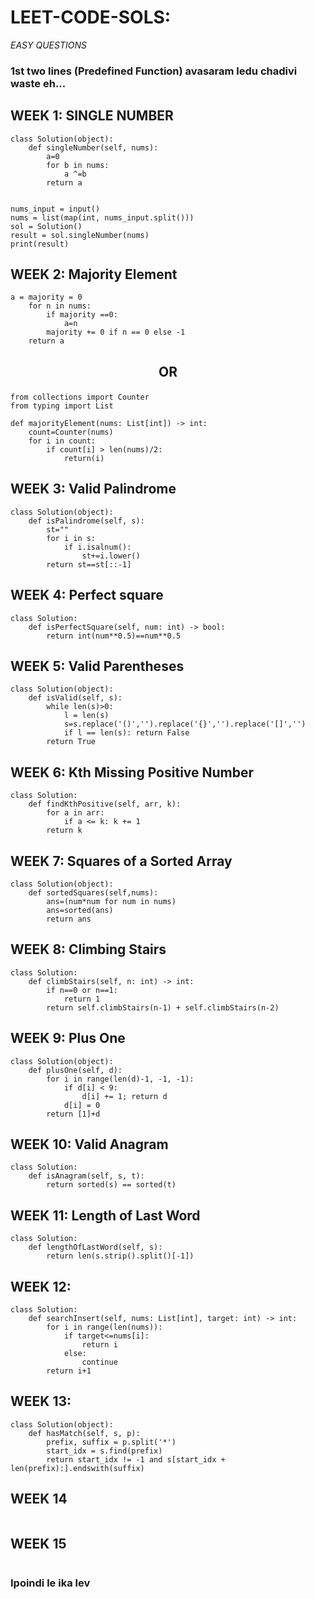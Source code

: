 # LEET-CODE-SOLS:
*EASY QUESTIONS*

### 1st  two lines (Predefined Function) avasaram ledu chadivi waste eh... 

## WEEK 1:  SINGLE NUMBER 
```
class Solution(object):
    def singleNumber(self, nums):
        a=0
        for b in nums:
            a ^=b
        return a    
       
       
nums_input = input()
nums = list(map(int, nums_input.split()))
sol = Solution()
result = sol.singleNumber(nums)
print(result)
```

## WEEK 2:  Majority Element
```
a = majority = 0
    for n in nums:
        if majority ==0:
            a=n
        majority += 0 if n == 0 else -1    
    return a
```

## <p align="center"><strong>OR</strong></p>

```
from collections import Counter
from typing import List

def majorityElement(nums: List[int]) -> int:
    count=Counter(nums)
    for i in count:
        if count[i] > len(nums)/2:
            return(i)
```

## WEEK 3:  Valid Palindrome
```
class Solution(object):
    def isPalindrome(self, s):
        st=""
        for i in s:
            if i.isalnum():
                st+=i.lower()
        return st==st[::-1]              
```

## WEEK 4:  Perfect square
```
class Solution:
    def isPerfectSquare(self, num: int) -> bool:
        return int(num**0.5)==num**0.5
```

## WEEK 5:  Valid Parentheses
```
class Solution(object):
    def isValid(self, s):
        while len(s)>0:
            l = len(s)
            s=s.replace('()','').replace('{}','').replace('[]','')
            if l == len(s): return False
        return True           
```

## WEEK 6:  Kth Missing Positive Number
```
class Solution:
    def findKthPositive(self, arr, k):
        for a in arr:
            if a <= k: k += 1
        return k
```

## WEEK 7:  Squares of a Sorted Array
```
class Solution(object):
    def sortedSquares(self,nums):
        ans=(num*num for num in nums)
        ans=sorted(ans)
        return ans
```

## WEEK 8:  Climbing Stairs
```
class Solution:
    def climbStairs(self, n: int) -> int:
        if n==0 or n==1:
            return 1
        return self.climbStairs(n-1) + self.climbStairs(n-2)
```

## WEEK 9:  Plus One
```
class Solution(object):
    def plusOne(self, d):
        for i in range(len(d)-1, -1, -1):
            if d[i] < 9:
                d[i] += 1; return d
            d[i] = 0
        return [1]+d

```

## WEEK 10:  Valid Anagram
```
class Solution:
    def isAnagram(self, s, t):
        return sorted(s) == sorted(t)
```

## WEEK 11:  Length of Last Word
```
class Solution:
    def lengthOfLastWord(self, s):
        return len(s.strip().split()[-1])
```

## WEEK 12:
```
class Solution:
    def searchInsert(self, nums: List[int], target: int) -> int:
        for i in range(len(nums)):
            if target<=nums[i]:
                return i
            else:
                continue
        return i+1
```

## WEEK 13:
```
class Solution(object):
    def hasMatch(self, s, p):
        prefix, suffix = p.split('*')
        start_idx = s.find(prefix)
        return start_idx != -1 and s[start_idx + len(prefix):].endswith(suffix)
```

## WEEK 14
```
```

## WEEK 15
```
```

### Ipoindi le ika lev
